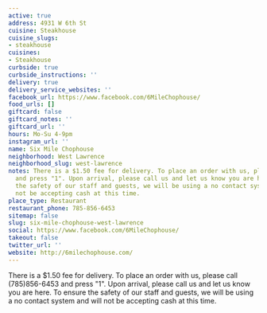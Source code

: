 ```yaml
---
active: true
address: 4931 W 6th St
cuisine: Steakhouse
cuisine_slugs:
- steakhouse
cuisines:
- Steakhouse
curbside: true
curbside_instructions: ''
delivery: true
delivery_service_websites: ''
facebook_url: https://www.facebook.com/6MileChophouse/
food_urls: []
giftcard: false
giftcard_notes: ''
giftcard_url: ''
hours: Mo-Su 4-9pm
instagram_url: ''
name: Six Mile Chophouse
neighborhood: West Lawrence
neighborhood_slug: west-lawrence
notes: There is a $1.50 fee for delivery. To place an order with us, please call (785)856-6453
  and press "1". Upon arrival, please call us and let us know you are here. To ensure
  the safety of our staff and guests, we will be using a no contact system and will
  not be accepting cash at this time.
place_type: Restaurant
restaurant_phone: 785-856-6453
sitemap: false
slug: six-mile-chophouse-west-lawrence
social: https://www.facebook.com/6MileChophouse/
takeout: false
twitter_url: ''
website: http://6milechophouse.com/
---
```


There is a $1.50 fee for delivery. To place an order with us, please call (785)856-6453 and press "1". Upon arrival, please call us and let us know you are here. To ensure the safety of our staff and guests, we will be using a no contact system and will not be accepting cash at this time.